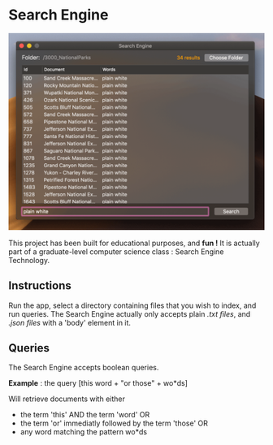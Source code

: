 # Search Engine

<p align="center">
    <img src="Screenshots/SearchEngine-screenshots-10-22-18.png" width="700" alt="Search Engine Preview"/>
</p>

This project has been built for educational purposes, and **fun !**
It is actually part of a graduate-level computer science class : Search Engine Technology.

## Instructions

Run the app, select a directory containing files that you wish to index, and run queries.
The Search Engine actually only accepts plain *.txt files*, and *.json files* with a 'body' element in it.

## Queries

The Search Engine accepts boolean queries.

**Example** :  the query [this word + "or those" + wo*ds]

Will retrieve documents with either

- the term 'this' AND the term 'word'
OR
- the term 'or' immediatly followed by the term 'those'
OR
- any word matching the pattern wo*ds 